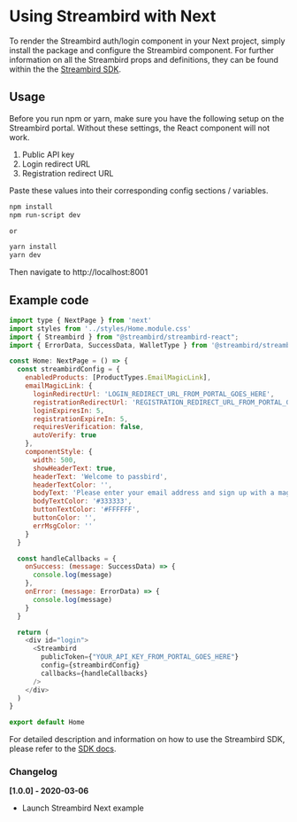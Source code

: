 # Using Streambird with Next

To render the Streambird auth/login component in your Next project, simply install the package and configure the Streambird component. For further information on all the Streambird props and definitions, they can be found within the the [Streambird SDK](https://docs.streambird.io/docs/sdk).

## Usage

Before you run npm or yarn, make sure you have the following setup on the Streambird portal. Without these settings, the React component will not work.

1. Public API key
2. Login redirect URL
3. Registration redirect URL

Paste these values into their corresponding config sections / variables.

```sh
npm install
npm run-script dev

or

yarn install
yarn dev

```

Then navigate to http://localhost:8001

## Example code

```js
import type { NextPage } from 'next'
import styles from '../styles/Home.module.css'
import { Streambird } from "@streambird/streambird-react";
import { ErrorData, SuccessData, WalletType } from '@streambird/streambird-js';

const Home: NextPage = () => {
  const streambirdConfig = {
    enabledProducts: [ProductTypes.EmailMagicLink],
    emailMagicLink: {
      loginRedirectUrl: 'LOGIN_REDIRECT_URL_FROM_PORTAL_GOES_HERE',
      registrationRedirectUrl: 'REGISTRATION_REDIRECT_URL_FROM_PORTAL_GOES_HERE',
      loginExpiresIn: 5,
      registrationExpireIn: 5,
      requiresVerification: false,
      autoVerify: true
    },
    componentStyle: {
      width: 500,
      showHeaderText: true,
      headerText: 'Welcome to passbird',
      headerTextColor: '',
      bodyText: 'Please enter your email address and sign up with a magic link to start using decentralized applications.',
      bodyTextColor: '#333333',
      buttonTextColor: '#FFFFFF',
      buttonColor: '',
      errMsgColor: ''
    }
  }

  const handleCallbacks = {
    onSuccess: (message: SuccessData) => {
      console.log(message)
    },
    onError: (message: ErrorData) => {
      console.log(message)
    }
  }

  return (
    <div id="login">
      <Streambird
        publicToken={"YOUR_API_KEY_FROM_PORTAL_GOES_HERE"}
        config={streambirdConfig}
        callbacks={handleCallbacks}
      />
    </div>
  )
}

export default Home

```

For detailed description and information on how to use the Streambird SDK, please refer to the [SDK docs](https://docs.streambird.io/docs/sdk).

### Changelog

**[1.0.0] - 2020-03-06**
- Launch Streambird Next example
